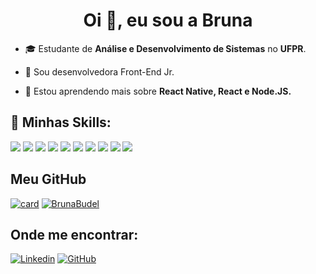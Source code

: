 <h1 align="center">Oi 👋, eu sou a Bruna</h1>

- 🎓 Estudante de **Análise e Desenvolvimento de Sistemas** no **UFPR**.

- 📄 Sou desenvolvedora Front-End Jr.

- 🌱 Estou aprendendo mais sobre **React Native, React e Node.JS.**

## 🚀 Minhas Skills:
<div>
  <img src="https://img.shields.io/badge/HTML-239120?style=for-the-badge&logo=html5&logoColor=white" />
  <img src="https://img.shields.io/badge/CSS-239120?&style=for-the-badge&logo=css3&logoColor=white" />
  <img src="https://img.shields.io/badge/JavaScript-F7DF1E?style=for-the-badge&logo=javascript&logoColor=black" />
  <img src="https://img.shields.io/badge/TypeScript-007ACC?style=for-the-badge&logo=typescript&logoColor=white" />
  <img src="https://img.shields.io/badge/Sass-CC6699?style=for-the-badge&logo=sass&logoColor=white" />
  <img src="https://img.shields.io/badge/React-20232A?style=for-the-badge&logo=react&logoColor=61DAFB" />
  <img src="https://img.shields.io/badge/React_Native-20232A?style=for-the-badge&logo=react&logoColor=61DAFB" />
  <img src="https://img.shields.io/badge/Tailwind_CSS-38B2AC?style=for-the-badge&logo=tailwind-css&logoColor=white" />
  <img src="https://img.shields.io/badge/Git-E34F26?style=for-the-badge&logo=git&logoColor=white" />
  <img src="https://img.shields.io/badge/styled--components-DB7093?style=for-the-badge&logo=styled-components&logoColor=white" />
</div>

## Meu GitHub

[![card](https://github-readme-stats.vercel.app/api?username=BrunaBudel&theme=dark&show_icons=true)](https://github.com/anuraghazra/github-readme-stats)
[![BrunaBudel](https://github-readme-stats.vercel.app/api/top-langs/?username=BrunaBudel&hide=html&layout=compact&theme=dark)](https://github.com/anuraghazra/github-readme-stats)

## Onde me encontrar:

[![Linkedin](https://img.shields.io/badge/-BrunaKodama-blue?style=flat-square&logo=Linkedin&logoColor=white&link=LINK-DO-SEU-LINKEDIN)](https://www.linkedin.com/in/bruna-kodama-76ba841bb/)
[![GitHub](https://img.shields.io/github/followers/BrunaBudel?label=follow&style=social)](https://github.com/BrunaBudel)




